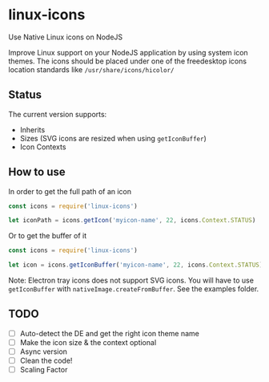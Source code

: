 # linux-icons

Use Native Linux icons on NodeJS


Improve Linux support on your NodeJS application by using system icon themes. The icons should be placed under one of the freedesktop icons location standards like `/usr/share/icons/hicolor/`

## Status

The current version supports:

- Inherits
- Sizes (SVG icons are resized when using `getIconBuffer`)
- Icon Contexts

## How to use

In order to get the full path of an icon

```javascript
const icons = require('linux-icons')

let iconPath = icons.getIcon('myicon-name', 22, icons.Context.STATUS)
```

Or to get the buffer of it

```javascript
const icons = require('linux-icons')

let icon = icons.getIconBuffer('myicon-name', 22, icons.Context.STATUS)
```

Note: Electron tray icons does not support SVG icons. You will have to use `getIconBuffer` with `nativeImage.createFromBuffer`. See the examples folder.


## TODO

- [ ] Auto-detect the DE and get the right icon theme name
- [ ] Make the icon size & the context optional
- [ ] Async version
- [ ] Clean the code!
- [ ] Scaling Factor
